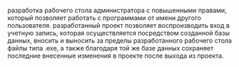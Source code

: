 разработка рабочего стола администратора с повышенными правами, который позволяет работать с программами от имени другого пользователя. разработанный проект позволяет воспроизводить вход в учетную запись, которая осуществляется посредством созданной базы данных, вносить и выносить за пределы разработанного рабочего стола файлы типа .exe, а также благодаря той же базе данных сохраняет последние внесенные изменения в проекте после выхода из проекта.
